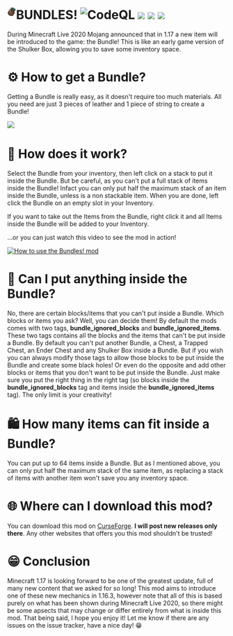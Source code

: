 # BUNDLES! <img align="left" width=4% height=4% src="logo.png"/> ![CodeQL](https://github.com/JimiIT92/BundlesMod/workflows/CodeQL/badge.svg) [![](https://img.shields.io/badge/Minecraft-1.16.3-success)](https://minecraft.net/) [![](https://img.shields.io/badge/Forge-1.16.3--34.1.23+-important?logo=curseforge)](https://forums.minecraftforge.net/) [![](http://cf.way2muchnoise.eu/full_412219_downloads.svg)](https://www.curseforge.com/minecraft/mc-mods/bundles-mod)

During Minecraft Live 2020 Mojang announced that in 1.17 a new item will be introduced to the game: the Bundle! 
This is like an early game version of the Shulker Box, allowing you to save some inventory space.

# ⚙ How to get a Bundle?
Getting a Bundle is really easy, as it doesn't require too much materials. All you need are just 3 pieces of leather and 1 piece of string to create a Bundle!

<img src="https://i.imgur.com/v36aLS3.png" />

# 🤔 How does it work?
Select the Bundle from your inventory, then left click on a stack to put it inside the Bundle. 
But be careful, as you can't put a full stack of items inside the Bundle! Infact you can only put half the maximum stack of 
an item inside the Bundle, unless is a non stackable item. When you are done, left click the Bundle on an empty slot in your Inventory.

If you want to take out the Items from the Bundle, right click it and all Items inside the Bundle will be added to your Inventory.

...or you can just watch this video to see the mod in action!

[![How to use the Bundles! mod](https://img.youtube.com/vi/jrJ-IGTp_GU/0.jpg)](https://www.youtube.com/watch?v=jrJ-IGTp_GU)

# 👀 Can I put anything inside the Bundle?
No, there are certain blocks/items that you can't put inside a Bundle. 
Which blocks or items you ask? Well, you can decide them! By default the mods comes with two tags,
**bundle\_ignored\_blocks** and **bundle\_ignored\_items**. These two tags contains all the blocks and the items that can't
be put inside a Bundle. By default you can't put another Bundle, a Chest, a Trapped Chest, an Ender Chest and 
any Shulker Box inside a Bundle. But if you wish you can always modify those tags to allow those blocks to be
put inside the Bundle and create some black holes! Or even do the opposite and add other blocks or items
that you don't want to be put inside the Bundle. Just make sure you put the right thing in the right tag (so blocks
inside the **bundle\_ignored\_blocks** tag and items inside the **bundle\_ignored\_items** tag). The only limit is
your creativity!

# 🛍 How many items can fit inside a Bundle?
You can put up to 64 items inside a Bundle. But as I mentioned above, you can only put half the maximum stack of the same item, 
as replacing a stack of items with another item won't save you any inventory space.

# 🌐 Where can I download this mod?
You can download this mod on [CurseForge](https://www.curseforge.com/minecraft/mc-mods/bundles-mod). **I will post new releases only there**. Any other websites that offers you this mod shouldn't be trusted!

# 😁 Conclusion
Minecraft 1.17 is looking forward to be one of the greatest update, full of many new content that we asked for so long!
This mod aims to introduce one of these new mechanics in 1.16.3, however note that all of this is based purely on 
what has been shown during Minecraft Live 2020, so there might be some apsects that may change or differ entirely 
from what is inside this mod. That being said, I hope you enjoy it! Let me know if there are any issues on the issue tracker, have a nice day! 😁
